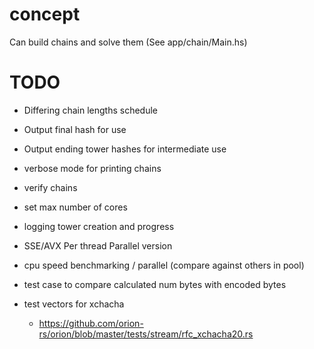 # concept

Can build chains and solve them (See app/chain/Main.hs)

# TODO

* Differing chain lengths schedule
* Output final hash for use
* Output ending tower hashes for intermediate use
* verbose mode for printing chains
* verify chains
* set max number of cores
* logging tower creation and progress

* SSE/AVX Per thread Parallel version

* cpu speed benchmarking / parallel (compare against others in pool)

* test case to compare calculated num bytes with encoded bytes 
* test vectors for xchacha
    - https://github.com/orion-rs/orion/blob/master/tests/stream/rfc_xchacha20.rs